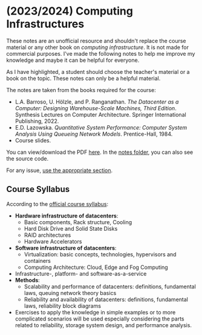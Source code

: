 # (2023/2024) Computing Infrastructures

These notes are an unofficial resource and shouldn't replace the course material or any other book on _computing infrastructure_. It is not made for commercial purposes. I've made the following notes to help me improve my knowledge and maybe it can be helpful for everyone.

As I have highlighted, a student should choose the teacher's material or a book on the topic. These notes can only be a helpful material.

The notes are taken from the books required for the course: 

- L.A. Barroso, U. Hölzle, and P. Ranganathan. _The Datacenter as a Computer: Designing Warehouse-Scale Machines, Third Edition_. Synthesis Lectures on Computer Architecture. Springer International Publishing, 2022.
- E.D. Lazowska. _Quantitative System Performance: Computer System Analysis Using Queueing Network Models_. Prentice-Hall, 1984.
- Course slides.

You can view/download the PDF [here](notes/computing-infrastructures.pdf). In the [notes folder](notes/), you can also see the source code.

For any issue, [use the appropriate section](https://github.com/PoliMI-HPC-E-notes-projects-AndreVale69/HPC-E-PoliMI-university-notes/issues).

## Course Syllabus

According to the [official course syllabus](https://www11.ceda.polimi.it/schedaincarico/schedaincarico/controller/scheda_pubblica/SchedaPublic.do?&evn_default=evento&c_classe=811784&polij_device_category=DESKTOP&__pj0=0&__pj1=cad87334c568727077d5cff986647e67):

- **Hardware infrastructure of datacenters**:
    - Basic components, Rack structure, Cooling
    - Hard Disk Drive and Solid State Disks
    - RAID architectures
    - Hardware Accelerators
- **Software infrastructure of datacenters**:
    - Virtualization: basic concepts, technologies, hypervisors and containers
    - Computing Architecture: Cloud, Edge and Fog Computing
- Infrastructure-, platform- and software-as-a-service
- **Methods**:
    - Scalability and performance of datacenters: definitions, fundamental laws, queuing network theory basics
    - Reliability and availability of datacenters: definitions, fundamental laws, reliability block diagrams
- Exercises to apply the knowledge in simple examples or to more complicated scenarios will be used especially considering the parts related to reliability, storage system design, and performance analysis.  